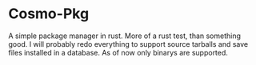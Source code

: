 # Cosmo-Pkg
A simple package manager in rust. More of a rust test, than something good. I will probably redo everything to support source tarballs and save files installed in a database. As of now only binarys are supported.